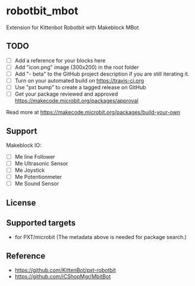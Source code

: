 # robotbit_mbot

Extension for Kittenbot Robotbit with Makeblock MBot

## TODO

- [ ] Add a reference for your blocks here
- [ ] Add "icon.png" image (300x200) in the root folder
- [ ] Add "- beta" to the GitHub project description if you are still iterating it.
- [ ] Turn on your automated build on https://travis-ci.org
- [ ] Use "pxt bump" to create a tagged release on GitHub
- [ ] Get your package reviewed and approved https://makecode.microbit.org/packages/approval

Read more at https://makecode.microbit.org/packages/build-your-own

## Support
Makeblock IO:
- [ ] Me line Follower
- [ ] Me Ultrasonic Sensor
- [ ] Me Joystick
- [ ] Me Potentionmeter
- [ ] Me Sound Sensor

## License



## Supported targets

* for PXT/microbit
(The metadata above is needed for package search.)

## Reference
* https://github.com/KittenBot/pxt-robotbit
* https://github.com/iCShopMgr/MbitBot